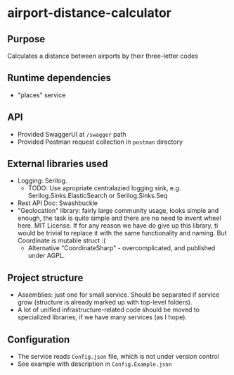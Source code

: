 # airport-distance-calculator

## Purpose
Calculates a distance between airports by their three-letter codes

## Runtime dependencies
* "places" service

## API
* Provided SwaggerUI at `/swagger` path
* Provided Postman request collection in `postman` directory

## External libraries used

* Logging: Serilog. 
  * TODO: Use apropriate centralazied logging sink, e.g. Serilog.Sinks.ElasticSearch or Serilog.Sinks.Seq 
* Rest API Doc: Swashbuckle
* "Geolocation" library: fairly large community usage, looks simple and enough, the task is quite simple and there are no need to invent wheel here.  MIT License. If for any reason we have do give up this library, ti would be trivial to replace it with the same functionality and naming. But Coordinate is mutable struct :(
  * Alternative "CoordinateSharp" - overcomplicated, and published under AGPL.

## Project structure
* Assemblies: just one for small service. Should be separated if service grow (structure is already marked up with top-level folders).
* A lot of unified infrastructure-related code should be moved to specialized libraries, if we have many services (as I hope).

## Configuration
* The service reads `Config.json` file, which is not under version control
* See example with description in `Config.Example.json`

  


